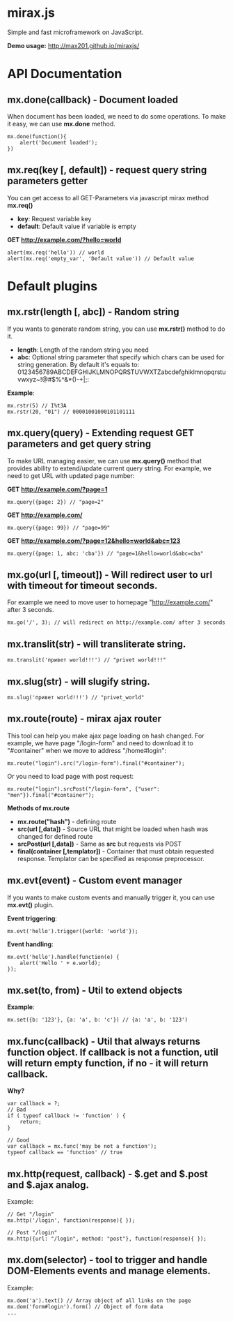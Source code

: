 mirax.js
==
Simple and fast microframework on JavaScript.

**Demo usage:** http://max201.github.io/miraxjs/

API Documentation
==

**mx.done(callback)** - Document loaded 
--
When document has been loaded, we need to do some operations. To make it easy, we can use **mx.done** method.

	mx.done(function(){
		alert('Document loaded');
	})

**mx.req(key [, default])** - request query string parameters getter
--
You can get access to all GET-Parameters via javascript mirax method **mx.req()**

- **key**: Request variable key
- **default**: Default value if variable is empty

**GET http://example.com/?hello=world**

	alert(mx.req('hello')) // world
	alert(mx.req('empty_var', 'Default value')) // Default value

Default plugins
==

**mx.rstr(length [, abc])** - Random string
--
If you wants to generate random string, you can use **mx.rstr()** method to do it. 

 - **length**: Length of the random string you need
 - **abc**: Optional string parameter that specify which chars can be used for string generation. By default it's equals to: 0123456789ABCDEFGHIJKLMNOPQRSTUVWXTZabcdefghiklmnopqrstuvwxyz~!@#$%^&*()-+|;:

**Example**:

	mx.rstr(5) // I%t3A
	mx.rstr(20, "01") // 00001001000101101111


**mx.query(query)** - Extending request GET parameters and get query string
--
To make URL managing easier, we can use **mx.query()** method that provides ability to extend/update current query string. For example, we need to get URL with updated page number:

**GET http://example.com/?page=1**

	mx.query({page: 2}) // "page=2"

**GET http://example.com/**

	mx.query({page: 99}) // "page=99"

**GET http://example.com/?page=12&hello=world&abc=123**

	mx.query({page: 1, abc: 'cba'}) // "page=1&hello=world&abc=cba"

**mx.go(url [, timeout])** - Will redirect user to **url** with timeout for **timeout** seconds.
--
For example we need to move user to homepage "http://example.com/" after 3 seconds.

	mx.go('/', 3); // will redirect on http://example.com/ after 3 seconds

**mx.translit(str)** - will transliterate string.
--

	mx.translit('привет world!!!') // "privet world!!!"

**mx.slug(str)** - will slugify string.
--

	mx.slug('привет world!!!') // "privet_world"

**mx.route(route)** - mirax ajax router
--
This tool can help you make ajax page loading on hash changed.
For example, we have page "/login-form" and need to download it to "#container" when we move to address "/home#login":

	mx.route("login").src("/login-form").final("#container");

Or you need to load page with post request:

	mx.route("login").srcPost("/login-form", {"user": "men"}).final("#container");


**Methods of mx.route**

- **mx.route("hash")** - defining route
- **src(url [,data])** - Source URL that might be loaded when hash was changed for defined route
- **srcPost(url [,data])** - Same as **src** but requests via POST
- **final(container [,templator])** - Container that must obtain requested response. Templator can be specified as response preprocessor.

**mx.evt(event)** - Custom event manager
--
If you wants to make custom events and manually trigger it, you can use **mx.evt()** plugin.

**Event triggering**:
	
	mx.evt('hello').trigger({world: 'world'});

**Event handling**:

	mx.evt('hello').handle(function(e) {
		alert('Hello ' + e.world);
	});

**mx.set(to, from)** - Util to extend objects
--

**Example**:
	
	mx.set({b: '123'}, {a: 'a', b: 'c'}) // {a: 'a', b: '123')

**mx.func(callback)** - Util that always returns function object. If callback is not a function, util will return empty function, if no - it will return callback.
--

**Why?**
		
	var callback = ?;
	// Bad
	if ( typeof callback != 'function' ) {
		return;
	}

	// Good
	var callback = mx.func('may be not a function');
	typeof callback == 'function' // true

**mx.http(request, callback)** - \$.get and \$.post and \$.ajax analog.
--

Example:

	// Get "/login"
	mx.http('/login', function(response){ });
	
	// Post "/login"
	mx.http({url: "/login", method: "post"}, function(response){ });


**mx.dom(selector)** - tool to trigger and handle DOM-Elements events and manage elements.
--

Example:

	mx.dom('a').text() // Array object of all links on the page
	mx.dom('form#login').form() // Object of form data
	...
